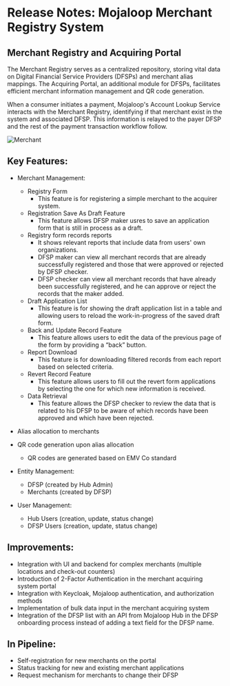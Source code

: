 # Release Notes: Mojaloop Merchant Registry System

## Merchant Registry and Acquiring Portal

The Merchant Registry serves as a centralized repository, storing vital data on Digital Financial Service Providers (DFSPs) and merchant alias mappings. The Acquiring Portal, an additional module for DFSPs, facilitates efficient merchant information management and QR code generation. 

When a consumer initiates a payment, Mojaloop's Account Lookup Service interacts with the Merchant Registry, identifying if that merchant exist in the system and associated DFSP. This information is relayed to the payer DFSP and the rest of the payment transaction workflow follow.


![Merchant](https://github.com/mojaloop/merchant-payment-docs/assets/145109675/303ebd5b-f38f-4293-ad8c-953ac2cbd129)


## Key Features:

* Merchant Management:
    * Registry Form
        * This feature is for registering a simple merchant to the acquirer system.
    * Registration Save As Draft Feature
        * This feature allows DFSP maker usres to save an application form that is still in process as a draft.
    * Registry form records reports
        * It shows relevant reports that include data from users' own organizations.
        * DFSP maker can view all merchant records that are already successfully registered and those that were approved or rejected by DFSP checker.
        * DFSP checker can view all merchant records that have already been successfully registered, and he can approve or reject the records that the maker added.
    * Draft Application List
        * This feature is for showing the draft application list in a table and allowing users to reload the work-in-progress of the saved draft form.
    * Back and Update Record Feature
        * This feature allows users to edit the data of the previous page of the form by providing a “back” button.
    * Report Download
        * This feature is for downloading filtered records from each report based on selected criteria.
    * Revert Record Feature
        * This feature allows users to fill out the revert form applications by selecting the one for which new information is received.
    * Data Retrieval
        * This feature allows the DFSP checker to review the data that is related to his DFSP to be aware of which records have been approved and which have been rejected.
* Alias allocation to merchants
* QR code generation upon alias allocation
    * QR codes are generated based on EMV Co standard
* Entity Management:
	* DFSP (created by Hub Admin)
	* Merchants (created by DFSP)

* User Management:
	* Hub Users (creation, update, status change)
	* DFSP Users (creation, update, status change)


## Improvements:
* Integration with UI and backend for complex merchants (multiple locations and check-out counters)
* Introduction of 2-Factor Authentication in the merchant acquiring system portal
* Integration with Keycloak, Mojaloop authentication, and authorization methods
* Implementation of bulk data input in the merchant acquiring system
* Integration of the DFSP list with an API from Mojaloop Hub in the DFSP onboarding process instead of adding a text field for the DFSP name.

## In Pipeline:
* Self-registration for new merchants on the portal
* Status tracking for new and existing merchant applications
* Request mechanism for merchants to change their DFSP


